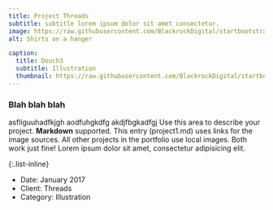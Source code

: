 ```yaml
---
title: Project Threads
subtitle: subtitle lorem ipsum dolor sit amet consectetur.
image: https://raw.githubusercontent.com/BlackrockDigital/startbootstrap-agency/master/src/assets/img/portfolio/01-full.jpg
alt: Shirts on a hanger

caption:
  title: Douch3
  subtitle: Illustration
  thumbnail: https://raw.githubusercontent.com/BlackrockDigital/startbootstrap-agency/master/src/assets/img/portfolio/01-thumbnail.jpg
---
```

### Blah blah blah

asfliguuhadfkjgh
aodfuhgkdfg
akdjfbgkadfgj
Use this area to describe your project. **Markdown** supported. This entry (project1.md) uses links for the image sources. All other projects in the portfolio use local images. Both work just fine! Lorem ipsum dolor sit amet, consectetur adipisicing elit. 

{:.list-inline}
- Date: January 2017
- Client: Threads
- Category: Illustration

